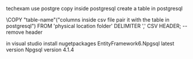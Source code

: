 techexam use postgre copy inside postgresql create a table in postgresql

\COPY "table-name"("columns inside csv file pair it with the table in postgresql") FROM 'physical location folder' DELIMITER ',' CSV HEADER; -- remove header

in visual studio install nugetpackages EntityFramework6.Npgsql latest version Npgsql version 4.1.4
